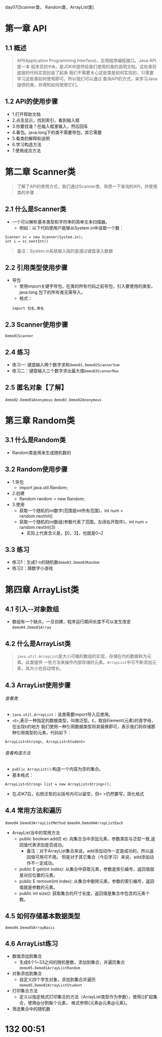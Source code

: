 day07[Scanner类， Random类，ArrayList类]
# 第一章 API
## 1.1 概述
>API(Application Programming Interface)，应用程序编程接口。Java API是一本
>程序员的`字典`，是JDK中提供给我们使用的类的说明文档。这些类将底层的代码实现封装了起来
>我们不需要关心这些类是如何实现的，只需要学习这些类如何使用即可。所以我们可以通过
>查询API的方式，来学习Java提供的类，并得知如何使用它们。
## 1.2 API的使用步骤
- 1.打开帮助文档
- 2.点击显示，找到索引，看到输入框
- 3.你要找谁？在输入框里输入，然后回车
- 4.看包。java.long下的类不需要导包，其它需要
- 5.看类的解释和说明
- 6.学习构造方法
- 7.使用成员方法
# 第二章 Scanner类
> 了解了API的使用方式，我们通过Scanner类，熟悉一下查询的API，并使用类的步骤
## 2.1 什么是Scanner类
- 一个可以解析基本类型和字符串的简单文本扫描器。
    + 例如：以下代码使用户能够从System.in中读取一个数：
```
Scanner sc = new Scanner(System.in);
int i = sc.nextInt()
```
> 备注：System.in系统输入指的是通过键盘录入数据
## 2.2 引用类型使用步骤
- 导包
    + 使用import关键字导包，在类的所有代码之前导包，引入要使用的类型，java.long
    包下的所有类无需导入。
    - 格式：
    ```
    import 包名.类名
    ```
## 2.3 Scanner使用步骤
`Demo01Scanner`
## 2.4 练习
- 练习一: 键盘输入两个数字求和`demo01.Demo02ScannerSum`
- 练习二：键盘输入三个数字求出最大值`Demo03ScannerMax`
## 2.5 匿名对象【了解】
`demo02.Demo01Anonymous` `demo02.Demo02Anonymous`
# 第三章 Random类
## 3.1 什么是Random类
- Random类是用来生成随机数的
## 3.2 Random使用步骤
- 1.导包
    + import java.util.Random;
- 2.创建
    + Random random = new Random;
- 3.使用
    + 获取一个随机的int数字(范围是int所有范围)，int num = random.nextInt()
    + 获取一个随机的int数组(参数代表了范围，左闭右开取件)，int num = random.nextInt(3)
        * 实际上代表含义是，【0，3】，也就是0~2
## 3.3 练习
- 练习1：生成1-n的随机数`demo03.Demo03Random`
- 练习2：猜数字小游戏
# 第四章 ArrayList类
## 4.1 引入--对象数组
- 数组有一个缺点，一旦创建，程序运行期间长度不可以发生改变`demo04.Demo01Array`
## 4.2 什么是ArrayList类
>`java.util.ArrayList`是大小可编的数组的实现，存储在内的数据称为元素。此类提供
>一些方法来操作内部存储的元素。`ArrayList`中可不断添加元素，其大小也自动增长。
## 4.3 ArrayList使用步骤
###### 查看类
- `java.util.ArrayList`：该类需要import导入后使用。
- `<E>`,表示一种指定的数据类型，叫做泛型。`E`，取自Element(元素)的首字母，在出现`E`的地方
我们使用一种引用数据类型将其替换即可，表示我们将存储那种引用类型的元素，代码如下：
```
ArrayList<String>, ArrayList<Student>
```
###### 查看构造方法
- `public ArrayList()`:构造一个内容为空的集合。
- 基本格式：
```
ArrayList<String> list = new ArrayList<String>();
```
- 在JDK7后，右侧泛型的尖括号内可以留空，但< >仍然要写，简化格式
## 4.4 常用方法和遍历
`demo04.Demo03ArrayListMethod` `demo04.Demo04ArrayListEach`
- ArrayList当中的常用方法
    + public boolean add(E e): 向集合当中添加元素，参数类型与泛型一致,返回值代表添加是否成功。
        * 备注：对于ArrayList集合来说，add添加动作一定是成功的，所以返回值可用可不用。
        但是对于其它集合（今后学习）来说，add添加动作不一定成功。
    + public E get(int index): 从集合中获取元素，参数是索引编号，返回值就是对应位置的元素。
    + public E remove(int index): 从集合中删除元素，参数的索引编号，返回值就是参数的元素。
    + public int size(): 获取集合的尺寸长度，返回值是集合中包含的元素个数。
## 4.5 如何存储基本数据类型
`demo04.Demo05ArrayBasic`
## 4.6 ArrayList练习 
- 数值添加到集合
    + 生成6个1~33之间的随机整数，添加到集合，并遍历集合`demo05.Demo01ArrayListRandom`
- 对象添加到集合
    + 自定义四个学生对象，添加到集合并遍历`demo05.Demo02ArrayListStudent`
- 打印集合方法
    + 定义以指定格式打印集合的方法（ArrayList类型作为参数），使用{}扩起集合，使用@分割每个元素，
    格式参照{元素@元素@元素}。
- 筛选集合中的随机数
# 132 00:51